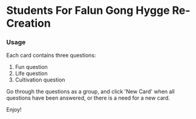 # Students For Falun Gong Hygge Re-Creation

### Usage

Each card contains three questions:
1. Fun question
2. Life question
3. Cultivation question

Go through the questions as a group, and click 'New Card' when all questions have been answered, or there is a need for a new card.

Enjoy!
